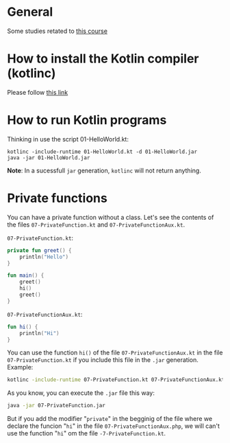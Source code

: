 # General

Some studies retated to [this course](https://www.udemy.com/course/kotlin-for-beginners/)


# How to install the Kotlin compiler (kotlinc)

Please follow [this link](https://www.udemy.com/course/kotlin-for-beginners/)


# How to run Kotlin programs

Thinking in use the script 01-HelloWorld.kt:

```
kotlinc -include-runtime 01-HelloWorld.kt -d 01-HelloWorld.jar
java -jar 01-HelloWorld.jar
```

**Note**: In a sucessfull `jar` generation, `kotlinc` will not return anything.


# Private functions

You can have a private function without a class. Let's see the contents of the files `07-PrivateFunction.kt` and `07-PrivateFunctionAux.kt`.

`07-PrivateFunction.kt`:
```kotlin
private fun greet() {
    println("Hello")
}

fun main() {
    greet()
    hi()
    greet()
}
```

`07-PrivateFunctionAux.kt`:
```kotlin
fun hi() {
    println("Hi")
}
```

You can use the function `hi()` of the file `07-PrivateFunctionAux.kt` in the file `07-PrivateFunction.kt` if you include this file in the `.jar` generation. Example:

```sh
kotlinc -include-runtime 07-PrivateFunction.kt 07-PrivateFunctionAux.kt -d 07-PrivateFunction.jar
```

As you know, you can execute the `.jar` file this way:

```sh
java -jar 07-PrivateFunction.jar
```

But if you add the modifier "`private`" in the begginig of the file where we declare the funcion "`hi`" in the file `07-PrivateFunctionAux.php`, we will can't use the function "`hi`" om the file `-7-PrivateFunction.kt`.